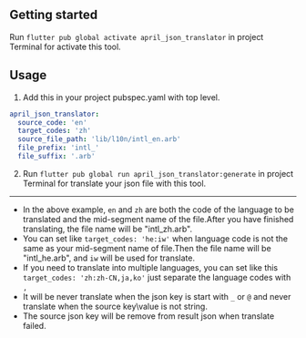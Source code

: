 <!--
This README describes the package. If you publish this package to pub.dev,
this README's contents appear on the landing page for your package.

For information about how to write a good package README, see the guide for
[writing package pages](https://dart.dev/guides/libraries/writing-package-pages).

For general information about developing packages, see the Dart guide for
[creating packages](https://dart.dev/guides/libraries/create-library-packages)
and the Flutter guide for
[developing packages and plugins](https://flutter.dev/developing-packages).
-->

## Getting started

Run `flutter pub global activate april_json_translator` in project Terminal for activate this tool.

## Usage

1. Add this in your project pubspec.yaml with top level.

```yaml
april_json_translator:
  source_code: 'en'
  target_codes: 'zh'
  source_file_path: 'lib/l10n/intl_en.arb'
  file_prefix: 'intl_'
  file_suffix: '.arb'
```

2. Run `flutter pub global run april_json_translator:generate` in project Terminal for translate
   your json file with this tool.

---

- In the above example, `en` and `zh` are both the code of the language to be translated and the
mid-segment name of the file.After you have finished translating, the file name will be "intl_zh.arb".  
- You can set like `target_codes: 'he:iw'` when language code is not the same as your mid-segment name
of file.Then the file name will be "intl_he.arb", and `iw` will be used for translate.  
- If you need to translate into multiple languages, you can set like
this `target_codes: 'zh:zh-CN,ja,ko'` just separate the language codes with `,`  
- It will be never translate when the json key is start with `_` or `@` and never translate when the source key\value is not string. 
- The source json key will be remove from result json when translate failed.
